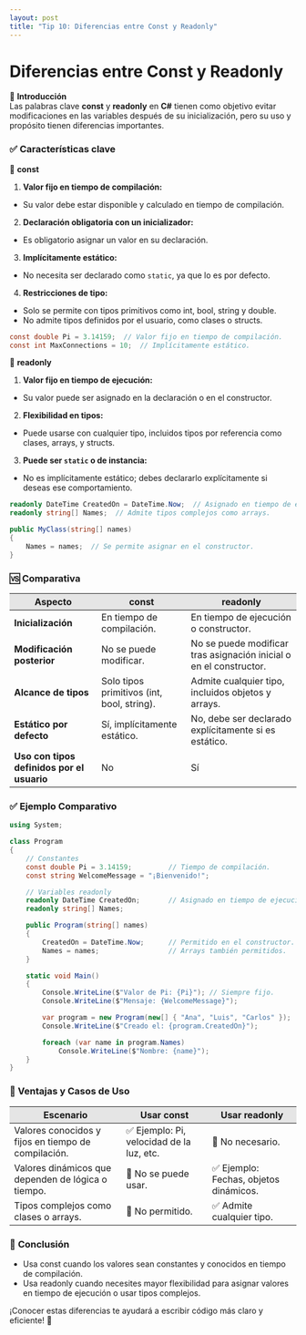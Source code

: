 ```yaml
---
layout: post
title: "Tip 10: Diferencias entre Const y Readonly"
---
```

# Diferencias entre Const y Readonly  
🔑 **Introducción**  
Las palabras clave **const** y **readonly** en **C#** tienen como objetivo evitar modificaciones en las variables después de su inicialización, pero su uso y propósito tienen diferencias importantes.  

### ✅ **Características clave**  
🔷 **const**  
1. **Valor fijo en tiempo de compilación:**  
- Su valor debe estar disponible y calculado en tiempo de compilación.
2. **Declaración obligatoria con un inicializador:**
- Es obligatorio asignar un valor en su declaración.
3. **Implícitamente estático:**
- No necesita ser declarado como ```static```, ya que lo es por defecto.
4. **Restricciones de tipo:**
- Solo se permite con tipos primitivos como int, bool, string y double.
- No admite tipos definidos por el usuario, como clases o structs.

```c#
const double Pi = 3.14159;  // Valor fijo en tiempo de compilación.
const int MaxConnections = 10;  // Implícitamente estático.
```
🔷 **readonly**
1. **Valor fijo en tiempo de ejecución:**  
- Su valor puede ser asignado en la declaración o en el constructor.
2. **Flexibilidad en tipos:**
- Puede usarse con cualquier tipo, incluidos tipos por referencia como clases, arrays, y structs.
3. **Puede ser ```static``` o de instancia:**
- No es implícitamente estático; debes declararlo explícitamente si deseas ese comportamiento.

```c#
readonly DateTime CreatedOn = DateTime.Now;  // Asignado en tiempo de ejecución.
readonly string[] Names;  // Admite tipos complejos como arrays.

public MyClass(string[] names)
{
    Names = names;  // Se permite asignar en el constructor.
}
```

### 🆚 **Comparativa**
<table>
    <thead>
        <tr style="background-color: #e5e5e5">
            <th>Aspecto</th>
            <th>const</th>
            <th>readonly</th>
        </tr>
    </thead>
    <tbody>
        <tr>
            <td style='font-weight: bold;'>Inicialización</td>
            <td>En tiempo de compilación.</td>
            <td>En tiempo de ejecución o constructor.</td>
        </tr>
        <tr>
            <td style='font-weight: bold;'>Modificación posterior</td>
            <td>No se puede modificar.</td>
            <td>No se puede modificar tras asignación inicial o en el constructor.</td>
        </tr>
        <tr>
            <td style='font-weight: bold;'>Alcance de tipos</td>
            <td>Solo tipos primitivos (int, bool, string).</td>
            <td>Admite cualquier tipo, incluidos objetos y arrays.</td>
        </tr>
        <tr>
            <td style='font-weight: bold;'>Estático por defecto</td>
            <td>Sí, implícitamente estático.</td>
            <td>No, debe ser declarado explícitamente si es estático.</td>
        </tr>
        <tr>
            <td style='font-weight: bold;'>Uso con tipos definidos por el usuario</td>
            <td>No</td>
            <td>Sí</td>
        </tr>
    </tbody>
</table>

### **✅ Ejemplo Comparativo**
```c#
using System;

class Program
{
    // Constantes
    const double Pi = 3.14159;         // Tiempo de compilación.
    const string WelcomeMessage = "¡Bienvenido!";

    // Variables readonly
    readonly DateTime CreatedOn;       // Asignado en tiempo de ejecución.
    readonly string[] Names;

    public Program(string[] names)
    {
        CreatedOn = DateTime.Now;      // Permitido en el constructor.
        Names = names;                 // Arrays también permitidos.
    }

    static void Main()
    {
        Console.WriteLine($"Valor de Pi: {Pi}"); // Siempre fijo.
        Console.WriteLine($"Mensaje: {WelcomeMessage}");

        var program = new Program(new[] { "Ana", "Luis", "Carlos" });
        Console.WriteLine($"Creado el: {program.CreatedOn}");

        foreach (var name in program.Names)
            Console.WriteLine($"Nombre: {name}");
    }
}
```

### **🌟 Ventajas y Casos de Uso**
<table>
    <thead>
        <tr style="background-color: #e5e5e5">
            <th>Escenario</th>
            <th>Usar const</th>
            <th>Usar readonly</th>
        </tr>
    </thead>
    <tbody>
        <tr>
            <td>Valores conocidos y fijos en tiempo de compilación.</td>
            <td>✅ Ejemplo: Pi, velocidad de la luz, etc.</td>
            <td>🚫 No necesario.</td>
        </tr>
        <tr>
            <td>Valores dinámicos que dependen de lógica o tiempo.</td>
            <td>🚫 No se puede usar.</td>
            <td>✅ Ejemplo: Fechas, objetos dinámicos.</td>
        </tr>
        <tr>
            <td>Tipos complejos como clases o arrays.</td>
            <td>🚫 No permitido.</td>
            <td>✅ Admite cualquier tipo.</td>
        </tr>
    </tbody>
</table>

### 🚀 **Conclusión**
- Usa const cuando los valores sean constantes y conocidos en tiempo de compilación.
- Usa readonly cuando necesites mayor flexibilidad para asignar valores en tiempo de ejecución o usar tipos complejos.
  
¡Conocer estas diferencias te ayudará a escribir código más claro y eficiente! 🎯
